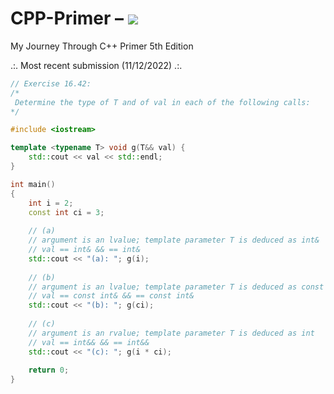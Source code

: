 # CPP-Primer – [![](https://tokei.ekzhang.com/b1/github/ITHelpDec/CPP-Primer?category=code&style=plastic)](https://github.com/ITHelpDec/CPP-Primer)
My Journey Through C++ Primer 5th Edition

.:. Most recent submission (11/12/2022) .:.

```cpp
// Exercise 16.42:
/*
 Determine the type of T and of val in each of the following calls:
*/

#include <iostream>

template <typename T> void g(T&& val) {
    std::cout << val << std::endl;
}

int main()
{
    int i = 2;
    const int ci = 3;
    
    // (a)
    // argument is an lvalue; template parameter T is deduced as int&
    // val == int& && == int&
    std::cout << "(a): "; g(i);
    
    // (b)
    // argument is an lvalue; template parameter T is deduced as const int&
    // val == const int& && == const int&
    std::cout << "(b): "; g(ci);
    
    // (c)
    // argument is an rvalue; template parameter T is deduced as int
    // val == int&& && == int&&
    std::cout << "(c): "; g(i * ci);
    
    return 0;
}
```
